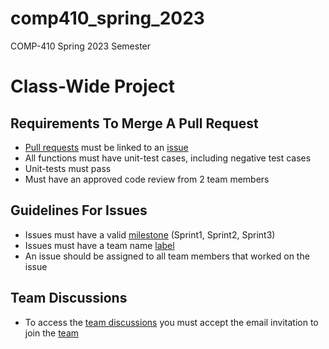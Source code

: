 # comp410_spring_2023
COMP-410 Spring 2023 Semester
# Class-Wide Project
## Requirements To Merge A Pull Request
* [Pull requests](https://github.com/NCATComp410/comp410_spring_2023/pulls) must be linked to an [issue](https://github.com/NCATComp410/comp410_spring_2023/issues)
* All functions must have unit-test cases, including negative test cases
* Unit-tests must pass
* Must have an approved code review from 2 team members
## Guidelines For Issues
* Issues must have a valid [milestone](https://github.com/NCATComp410/comp410_spring_2023/milestones) (Sprint1, Sprint2, Sprint3)
* Issues must have a team name [label](https://github.com/NCATComp410/comp410_spring_2023/labels)
* An issue should be assigned to all team members that worked on the issue
## Team Discussions
* To access the [team discussions](https://github.com/orgs/NCATComp410/teams/comp410spring2023class/discussions) you must accept the email invitation to join the [team](https://github.com/orgs/NCATComp410/teams/comp410spring2023class)
